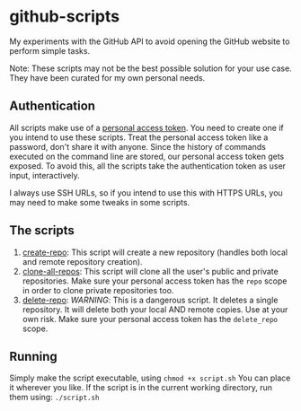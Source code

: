 # github-scripts

My experiments with the GitHub API to avoid opening the GitHub website to perform simple tasks.

Note: These scripts may not be the best possible solution for your use case. They have been curated for my own personal needs.

## Authentication
All scripts make use of a [personal access token](https://help.github.com/en/articles/creating-a-personal-access-token-for-the-command-line). You need to create one if you intend to use these scripts. Treat the personal access token like a password, don't share it with anyone.
Since the history of commands executed on the command line are stored, our personal access token gets exposed. To avoid this, all the scripts take the authentication token as user input, interactively.

I always use SSH URLs, so if you intend to use this with HTTPS URLs, you may need to make some tweaks in some scripts.

## The scripts
1. [create-repo](./create-repo.sh): This script will create a new repository (handles both local and remote repository creation).
2. [clone-all-repos](./clone-all-repos.sh): This script will clone all the user's public and private repositories. Make sure your personal access token has the `repo` scope in order to clone private repositories too.
3. [delete-repo](./delete-repo.sh): *WARNING*: This is a dangerous script. It deletes a single repository. It will delete both your local AND remote copies. Use at your own risk. Make sure your personal access token has the `delete_repo` scope.

## Running

Simply make the script executable, using
`chmod +x script.sh`
You can place it wherever you like. If the script is in the current working directory, run them using:
`./script.sh`